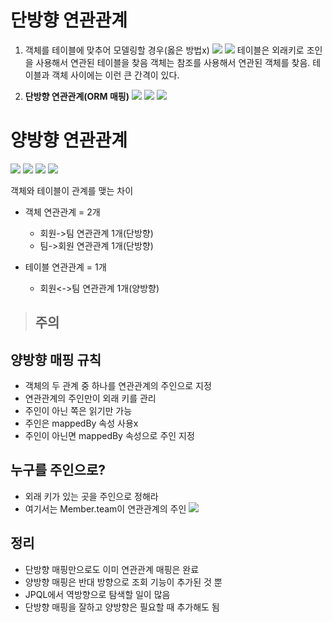 # 단방향 연관관계

1.  객체를 테이블에 맞추어 모델링할 경우(옳은 방법x)
![](https://velog.velcdn.com/images/yseo14/post/7f93b027-dfe5-4c89-a891-5a358c1a405b/image.png)
![](https://velog.velcdn.com/images/yseo14/post/22d9f335-5984-4168-8206-7b96edabb326/image.png)
테이블은 외래키로 조인을 사용해서 연관된 테이블을 찾음
객체는 참조를 사용해서 연관된 객체를 찾음.
테이블과 객체 사이에는 이런 큰 간격이 있다. 

2. **단방향 연관관계(ORM 매핑)**
![](https://velog.velcdn.com/images/yseo14/post/320e6343-000c-428a-8306-bd1344b84538/image.png)
![](https://velog.velcdn.com/images/yseo14/post/b00307d0-8485-4aa1-ae99-353fe64e5df0/image.png)
![](https://velog.velcdn.com/images/yseo14/post/e8608727-6251-43ee-b66a-b3ee4d4043a2/image.png)

# 양방향 연관관계
![](https://velog.velcdn.com/images/yseo14/post/3572f239-b716-43f2-a6c1-a8bb223dc2d5/image.png)
![](https://velog.velcdn.com/images/yseo14/post/af25ffb5-617e-46b3-88de-37226f436f66/image.png)
![](https://velog.velcdn.com/images/yseo14/post/13fd1bf4-09d1-481c-b133-832cd0de0efe/image.png)
![](https://velog.velcdn.com/images/yseo14/post/25c8c85e-db68-46f9-85a0-ecb2717ea556/image.png)

객체와 테이블이 관계를 맺는 차이
- 객체 연관관계 = 2개
	
    - 회원->팀 연관관계 1개(단방향)
    - 팀->회원 연관관계 1개(단방향)
  
- 테이블 연관관계 = 1개
	
    - 회원<->팀 연관관계 1개(양방향)

>## 주의
## 양방향 매핑 규칙
- 객체의 두 관계 중 하나를 연관관계의 주인으로 지정
- 연관관계의 주인만이 외래 키를 관리
- 주인이 아닌 쪽은 읽기만 가능
- 주인은 mappedBy 속성 사용x
- 주인이 아닌면 mappedBy 속성으로 주인 지정
## 누구를 주인으로?
- 외래 키가 있는 곳을 주인으로 정해라
- 여기서는 Member.team이 연관관계의 주인
![](https://velog.velcdn.com/images/yseo14/post/32d841f9-8682-4485-8178-28311eae36dc/image.png)

## 정리
- 단방향 매핑만으로도 이미 연관관계 매핑은 완료
- 양방향 매핑은 반대 방향으로 조회 기능이 추가된 것 뿐
- JPQL에서 역방향으로 탐색할 일이 많음
- 단방향 매핑을 잘하고 양방향은 필요할 때 추가해도 됨
